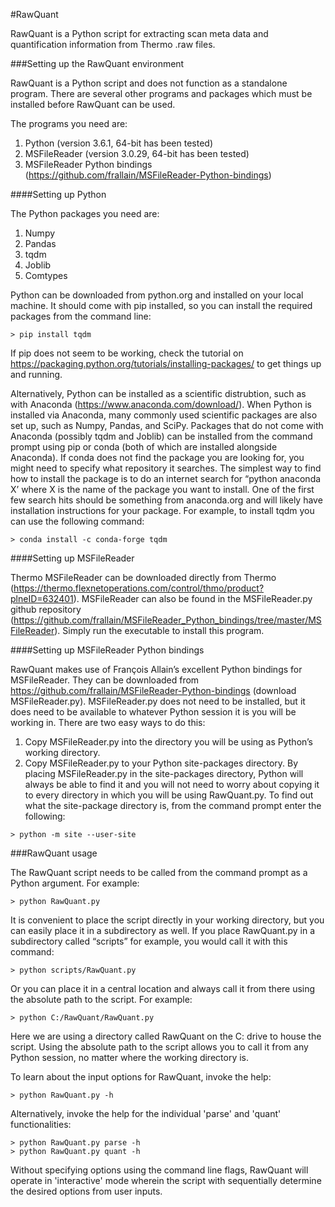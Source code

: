 #RawQuant

RawQuant is a Python script for extracting scan meta data and quantification information from Thermo .raw files.

###Setting up the RawQuant environment

RawQuant is a Python script and does not function as a standalone program. There are several other programs and packages which must be installed before RawQuant can be used.

The programs you need are:

1. Python (version 3.6.1, 64-bit has been tested)
2. MSFileReader (version 3.0.29, 64-bit has been tested)
3. MSFileReader Python bindings (https://github.com/frallain/MSFileReader-Python-bindings)

####Setting up Python

The Python packages you need are:

1.	Numpy
2.	Pandas
3.	tqdm
4.	Joblib
5.	Comtypes

Python can be downloaded from python.org and installed on your local machine. It should come with pip installed, so you can install the required packages from the command line: 

```	
> pip install tqdm
```

If pip does not seem to be working, check the tutorial on https://packaging.python.org/tutorials/installing-packages/ to get things up and running.

Alternatively, Python can be installed as a scientific distrubtion, such as with Anaconda (https://www.anaconda.com/download/). When Python is installed via Anaconda, many commonly used scientific packages are also set up, such as Numpy, Pandas, and SciPy. Packages that do not come with Anaconda (possibly tqdm and Joblib) can be installed from the command prompt using pip or conda (both of which are installed alongside Anaconda). If conda does not find the package you are looking for, you might need to specify what repository it searches. The simplest way to find how to install the package is to do an internet search for “python anaconda X’ where X is the name of the package you want to install. One of the first few search hits should be something from anaconda.org and will likely have installation instructions for your package. For example, to install tqdm you can use the following command:

```
> conda install -c conda-forge tqdm
```

####Setting up MSFileReader

Thermo MSFileReader can be downloaded directly from Thermo (https://thermo.flexnetoperations.com/control/thmo/product?plneID=632401). MSFileReader can also be found in the MSFileReader.py github repository (https://github.com/frallain/MSFileReader_Python_bindings/tree/master/MSFileReader). Simply run the executable to install this program. 

####Setting up MSFileReader Python bindings
 
RawQuant makes use of François Allain’s excellent Python bindings for MSFileReader. They can be downloaded from https://github.com/frallain/MSFileReader-Python-bindings (download MSFileReader.py). MSFileReader.py does not need to be installed, but it does need to be available to whatever Python session it is you will be working in. There are two easy ways to do this:

1.	Copy MSFileReader.py into the directory you will be using as Python’s working directory.
2.	Copy MSFileReader.py to your Python site-packages directory. By placing MSFileReader.py in the site-packages directory, Python will always be able to find it and you will not need to worry about copying it to every directory in which you will be using RawQuant.py. To find out what the site-package directory is, from the command prompt enter the following:

```
> python -m site --user-site
```

###RawQuant usage

The RawQuant script needs to be called from the command prompt as a Python argument. For example:

```
> python RawQuant.py
```

It is convenient to place the script directly in your working directory, but you can easily place it in a subdirectory as well. If you place RawQuant.py in a subdirectory called “scripts” for example, you would call it with this command:

```
> python scripts/RawQuant.py
```

Or you can place it in a central location and always call it from there using the absolute path to the script. For example:

```
> python C:/RawQuant/RawQuant.py
```

Here we are using a directory called RawQuant on the C: drive to house the script. Using the absolute path to the script allows you to call it from any Python session, no matter where the working directory is.

To learn about the input options for RawQuant, invoke the help:

```
> python RawQuant.py -h
```

Alternatively, invoke the help for the individual 'parse' and 'quant' functionalities:

```
> python RawQuant.py parse -h
> python RawQuant.py quant -h
```

Without specifying options using the command line flags, RawQuant will operate in 'interactive' mode wherein the script with sequentially determine the desired options from user inputs.

